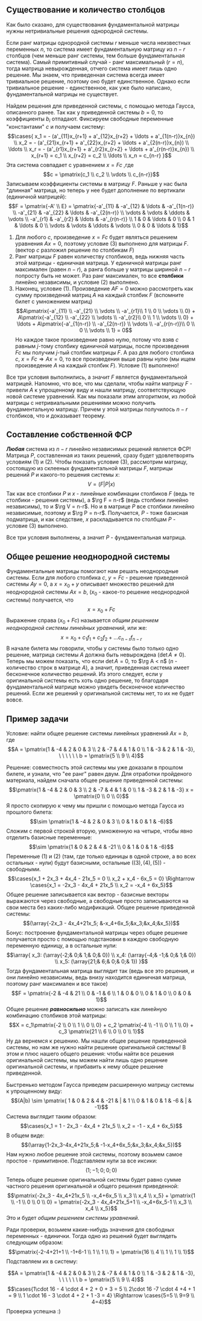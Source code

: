 ## Существование и количество столбцов
Как было сказано, для существования фундаментальной матрицы нужны нетривиальные решения однородной системы.

Если ранг матрицы однородной системы $r$ меньше числа неизвестных переменных $n$, то система имеет фундаментальную матрицу из $n-r$ столбцов (чем меньше ранг системы, тем больше фундаментальная система).
Самый примитивный случай - ранг максимальный ($r = n$), тогда матрица невырожденная, отчего система имеет лишь одно решение. Мы знаем, что приведенная система всегда имеет тривиальное решение, поэтому оно будет единственное. Однако если тривиальное решение - единственное, как уже было написано, фундаментальной матрицы не существует.

Найдем решения для приведенной системы, с помощью метода Гаусса, описанного ранее. Так как у приведенной системы $b = 0$, то коэффициенты $b_i$ отпадают. Фиксируем свободные переменные "константами" $c$ и получаем систему:
$$\cases{
x_1 = - (a'_{11}x_{r+1} + a'_{12}x_{r+2} + \ldots + a'_{1(n-r)}x_{n}) \\
x_2 = - (a'_{21}x_{r+1} + a'_{22}x_{r+2} + \ldots + a'_{2(n-r)}x_{n}) \\
\ldots \\
x_r = - (a'_{r1}x_{r+1} + a'_{r2}x_{r+2} + \ldots + a'_{r(n-r)}x_{n}) \\ 
x_{r+1} = c_1 \\ 
x_{r+2} = c_2 \\ 
\ldots \\
x_n = c_{n-r}
}$$
Эта система совпадает с уравнением $x = Fc$ ,где
$$c = \pmatrix{c_1 \\ c_2 \\ \vdots \\ c_{n-r}}$$
Записываем коэффициенты системы в матрицу $F$. Раньше у нас была "длинная" матрица, но теперь у нее будет дополнение по вертикали (единичной матрицей):
$$F = \pmatrix{-A' \\ E} = \pmatrix{-a'_{11} & -a'_{12} & \ldots & -a'_{1(n-r)} \\ -a'_{21} & -a'_{22} & \ldots & -a'_{2(n-r)} \\ \vdots & \vdots & \ddots & \vdots \\ -a'_{r1} & -a'_{r2} & \ldots & -a'_{r(n-r)} \\ 1 & 0 & \ldots & 0 \\ 0 & 1 & \ldots & 0 \\ \vdots & \vdots & \ddots & \vdots \\ 0 & 0 & \ldots & 1}$$
1. Для любого $c$, произведение $x = Fc$ будет являться решением уравнения $Ax = 0$, поэтому условие (3) выполнено для матрицы $F$. (вектор $c$ разложил решение по столбикам $F$)
2. Ранг матрицы $F$ равен количеству столбиков, ведь нижняя часть этой матрицы - единичная матрица. У единичной матрицы ранг максимален (равен $n-r$), а ранга больше у матрицы шириной $n-r$ попросту быть не может. Раз ранг максимален, то все **столбики** линейно независимы, и условие (2) выполнено.
3. Наконец, условие (1). Произведение $AF = 0$ можно рассмотреть как сумму произведений матриц $A$ на каждый столбик $F$ (вспомните билет с умножением матриц)
   $$A\pmatrix{-a'_{11} \\ -a'_{21} \\ \vdots \\ -a'_{r1}\\ 1 \\ 0 \\ \vdots \\ 0} + A\pmatrix{-a'_{12} \\ -a'_{22} \\ \vdots \\ -a'_{r2}\\ 0 \\ 1 \\ \vdots \\ 0} + \ldots + A\pmatrix{-a'_{1(n-r)} \\ -a'_{2(n-r)} \\ \vdots \\ -a'_{r(n-r)}\\ 0 \\ 0 \\ \vdots \\ 1} = 0$$
   Но каждое такое произведение равно нулю, потому что взяв $c$ равным $j$-тому столбику единичной матрицы, после произведения $Fc$ мы получим $j$-тый столбик матрицы $F$. А раз для любого столбика $c$, $x = Fc \Rightarrow Ax = 0$, то все произведения выше равны нулю (мы ищем произведение $A$ на каждый столбик $F$). Условие (1) выполнено!

Все три условия выполнились, а значит $F$ является фундаментальной матрицей.
Напомню, что все, что мы сделали, чтобы найти матрицу $F$ - привели $A$ к упрощенному виду и нашли матрицу, соответствующую новой системе уравнений.
Как мы показали этим алгоритмом, из любой матрицы с нетривиальными решениями можно получить фундаментальную матрицу. Причем у этой матрицы получилось $n-r$ столбиков, что и доказывает теорему.
## Составление собственной ФСР
***Любая*** система из $n-r$ линейно независимых решений является ФСР! Матрица $P$, составленная из таких решений, сразу будет удовлетворять условиям (1) и (2). Чтобы показать условие (3), рассмотрим матрицу, состоящую из склееных фундаментальной матрицы $F$, матрицы решений $P$ и какого-то решения системы $x$:
$$V = (F|P|x)$$
Так как все столбики $P$ и $x$ - линейные комбинации столбиков $F$ (ведь те столбики - решения системы), а $\rg F = n-r$ (ведь столбики линейно независимы), то и $\rg V = n-r$. Но и в матрице $P$ все столбики линейно независимые, поэтому и $\rg P = n-r$. Получается, $P$ - тоже базисная подматрица, и как следствие, $x$ раскладывается по столбцам $P$ - условие (3) выполнено.

Все три условия выполнены, а значит $P$ - фундаментальная матрица.
## Общее решение неоднородной системы
Фундаментальные матрицы помогают нам решать неоднородные системы. Если для любого столбика $c$, $y = Fc$ - решение приведенной системы $Ay = 0$, а $x = x_0 + y$ описывает множество решений для неоднородной системы $Ax = b$, ($x_0$ - какое-то решение неоднородной системы) получается, что
$$x = x_0 + Fc$$
Выражение справа ($x_0 + Fc$) называется *общим решением неоднородной системы линейных уравнений*, или же:
$$x = x_0 + c_1f_1 + c_2f_2 + \ldots c_{n-r}f_{n-r}$$
В начале билета мы говорили, чтобы у системы было только одно решение, матрица системы $A$ должна быть невырождена ($\det A \neq 0$). Теперь мы можем показать, что если $\det A = 0$, то $\rg A < n$ ($n$ - количество строк в матрице $A$), а значит, приведенная система имеет бесконечное количество решений. Из этого следует, если у оригинальной системы есть хоть одно решение, то благодаря фундаментальной матрице можно увидеть бесконечное количество решений. Если же решений у оригинальной системы нет, то их не будет вовсе.
## Пример задачи
Условие: найти общее решение системы линейных уравнений $Ax = b$, где
$$A = \pmatrix{1 & -4 & 2 & 0 & 3 \\ 2 & -7 & 4 & 1 & 0 \\ 1 & -3 & 2 & 1 & -3}, \ \ \ \ \ \ b = \pmatrix{5 \\ 9 \\ 4}$$

Решение: совместность этой системы мы уже доказали в прошлом билете, и узнали, что "ее ранг" равен двум.
Для отработки пройденого материала, найдем сначала общее решение приведенной системы:
$$\pmatrix{1 & -4 & 2 & 0 & 3 \\ 2 & -7 & 4 & 1 & 0 \\ 1 & -3 & 2 & 1 & -3} x = \pmatrix{0 \\ 0 \\ 0}$$
Я просто скопирую к чему мы пришли с помощью метода Гаусса из прошлого билета:
$$\sim \pmatrix{1 & -4 & 2 & 0 & 3 \\ 0 & 1 & 0 & 1 & -6}$$
Сложим с первой строкой вторую, умноженную на четыре, чтобы явно отделить базисные переменные:
$$\sim \pmatrix{1 & 0 & 2 & 4 & -21 \\ 0 & 1 & 0 & 1 & -6}$$
Переменные $(1)$ и $(2)$ (там, где только единицы в одной строке, а во всех остальных - нули) будут базисными, остальные ($(3), (4), (5)$) - свободными.
$$\cases{x_1 + 2x_3 + 4x_4 - 21x_5 = 0 \\ x_2 + x_4 - 6x_5 = 0} \Rightarrow \cases{x_1 = -2x_3 - 4x_4 + 21x_5 \\ x_2 = -x_4 + 6x_5}$$
Общее решение записывается как вектор - базисные векторы выражаются через свободные, а свободные просто записываются на свои места без каких-либо модификаций. Общее решение приведенной системы:
$$(\array{-2x_3 - 4x_4+21x_5; &-x_4+6x_5;&x_3;&x_4;&x_5})$$
Бонус: построение фундаментальной матрицы через общее решение получается просто с помощью подстановки в каждую свободную переменную единицу, а в остальные нули:
$$\array{
x_3: (\array{-2;& 0;& 1;& 0;& 0}) \\
x_4: (\array{-4;& -1;& 0;& 1;& 0}) \\
x_5: (\array{21;& 6;& 0;& 0;& 1})
}$$
Тогда фундаментальная матрица выглядит так (ведь все это решения, и они линейно независимы, ведь внизу находится единичная матрица, поэтому ранг максимален и все такое)
$$F = \pmatrix{-2 & -4 & 21 \\ 0 & -1 & 6 \\ 1 & 0 & 0 \\ 0 & 1 & 0 \\ 0 & 0 & 1}$$
Общее решение ***равносильно*** можно записать как линейную комбинацию столбиков этой матрицы:
$$X = c_1\pmatrix{-2 \\ 0 \\ 1 \\ 0 \\ 0} + c_2 \pmatrix{-4 \\ -1 \\ 0 \\ 1 \\ 0} + c_3 \pmatrix{21 \\ 6 \\ 0 \\ 0 \\ 1}$$
Ну да вернемся к решению. Мы нашли общее решение приведенной системы, но нам же нужно найти решение оригинальной системы!
В этом и плюс нашего общего решения: чтобы найти все решения оригинальной системы, мы можем найти лишь одно решение оригинальной системы, и прибавить к нему общее решение приведенной.

Быстренько методом Гаусса приведем расширенную матрицу системы к упрощенному виду:
$$(A|b) \sim \pmatrix{
1 & 0 & 2 & 4 & -21 & | & 1 \\
0 & 1 & 0 & 1 & -6 & | & -1}$$
Система выглядит таким образом:
$$\cases{x_1 = 1 - 2x_3 - 4x_4 + 21x_5 \\ x_2 = -1 - x_4 + 6x_5}$$
В общем виде:
$$(\array{1-2x_3-4x_4+21x_5;& -1-x_4+6x_5;&x_3;&x_4;&x_5})$$
Нам нужно любое решение этой системы, поэтому возьмем самое простое - примитивное. Подставляем нули за все иксики:
$$(1;-1;0;0;0)$$
Теперь общее решение оригинальной системы будет равно сумме частного решения оригинальной и общего решения приведенной:
$$\pmatrix{-2x_3 - 4x_4+21x_5 \\ -x_4+6x_5 \\ x_3 \\ x_4 \\ x_5} + \pmatrix{1 \\ -1 \\ 0 \\ 0 \\ 0} = \pmatrix{-2x_3 - 4x_4+21x_5+1 \\ -x_4+6x_5-1 \\ x_3 \\ x_4 \\ x_5}$$
Это и будет *общим решением системы уравнений*.

Ради проверки, возьмем какие-нибудь значения для свободных переменных - единички. Тогда одно из решений будет выглядеть следующим образом:
$$\pmatrix{-2-4+21+1 \\ -1+6-1 \\ 1 \\ 1 \\ 1} = \pmatrix{16 \\ 4 \\ 1 \\ 1 \\ 1}$$
Подставляем их в систему:

$$A = \pmatrix{1 & -4 & 2 & 0 & 3 \\ 2 & -7 & 4 & 1 & 0 \\ 1 & -3 & 2 & 1 & -3}, \ \ \ \ \ \ b = \pmatrix{5 \\ 9 \\ 4}$$
$$\cases{1\cdot 16 - 4 \cdot 4 + 2 + 0 + 3 = 5 \\ 2\cdot 16 -7 \cdot 4 +4 + 1 = 9 \\ 1 \cdot 16 - 3 \cdot 4 + 2 + 1 -3 = 4} \Rightarrow \cases{5=5 \\ 9=9 \\ 4=4}$$
Проверка успешна :)
